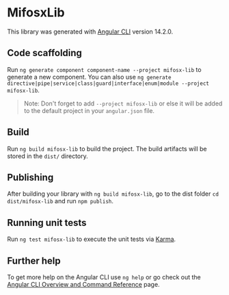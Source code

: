 # MifosxLib

This library was generated with [Angular CLI](https://github.com/angular/angular-cli) version 14.2.0.

## Code scaffolding

Run `ng generate component component-name --project mifosx-lib` to generate a new component. You can also use `ng generate directive|pipe|service|class|guard|interface|enum|module --project mifosx-lib`.
> Note: Don't forget to add `--project mifosx-lib` or else it will be added to the default project in your `angular.json` file. 

## Build

Run `ng build mifosx-lib` to build the project. The build artifacts will be stored in the `dist/` directory.

## Publishing

After building your library with `ng build mifosx-lib`, go to the dist folder `cd dist/mifosx-lib` and run `npm publish`.

## Running unit tests

Run `ng test mifosx-lib` to execute the unit tests via [Karma](https://karma-runner.github.io).

## Further help

To get more help on the Angular CLI use `ng help` or go check out the [Angular CLI Overview and Command Reference](https://angular.io/cli) page.
